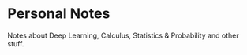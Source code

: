 Personal Notes
===============

Notes about Deep Learning, Calculus, Statistics & Probability and other stuff.
